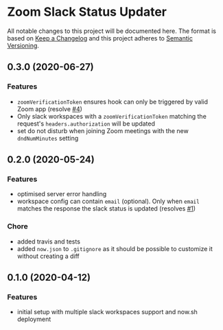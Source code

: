 # Zoom Slack Status Updater

All notable changes to this project will be documented here. The format is based
on [Keep a Changelog](http://keepachangelog.com/en/1.0.0/) and this project
adheres to [Semantic Versioning](http://semver.org/spec/v2.0.0.html).

## 0.3.0 (2020-06-27)

### Features

- `zoomVerificationToken` ensures hook can only be triggered by valid Zoom app
  (resolve [#4](https://github.com/natterstefan/zoom-slack-status-updater/issues/4))
- Only slack workspaces with a `zoomVerificationToken` matching the request's
  `headers.authorization` will be updated
- set do not disturb when joining Zoom meetings with the new `dndNumMinutes`
  setting

## 0.2.0 (2020-05-24)

### Features

- optimised server error handling
- workspace config can contain `email` (optional). Only when `email` matches the
  response the slack status is updated
  (resolves [#1](https://github.com/natterstefan/zoom-slack-status-updater/issues/1))

### Chore

- added travis and tests
- added `now.json` to `.gitignore` as it should be possible to customize it
  without creating a diff

## 0.1.0 (2020-04-12)

### Features

- initial setup with multiple slack workspaces support and now.sh deployment
